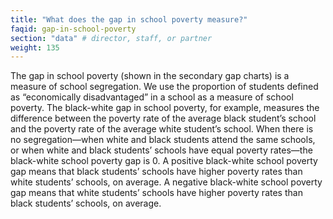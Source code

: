 ```yaml
---
title: "What does the gap in school poverty measure?"
faqid: gap-in-school-poverty
section: "data" # director, staff, or partner
weight: 135
---
```

The gap in school poverty (shown in the secondary gap charts) is a measure of school segregation. We use the proportion of students defined as “economically disadvantaged” in a school as a measure of school poverty. The black-white gap in school poverty, for example, measures the difference between the poverty rate of the average black student’s school and the poverty rate of the average white student’s school. When there is no segregation—when white and black students attend the same schools, or when white and black students’ schools have equal poverty rates—the black-white school poverty gap is 0. A positive black-white school poverty gap means that black students’ schools have higher poverty rates than white students’ schools, on average. A negative black-white school poverty gap means that white students’ schools have higher poverty rates than black students’ schools, on average.


